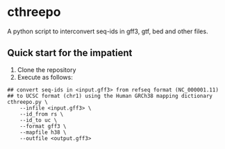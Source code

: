 # cthreepo
A python script to interconvert seq-ids in gff3, gtf, bed and other files. 

## Quick start for the impatient
1. Clone the repository
2. Execute as follows: 
```
## convert seq-ids in <input.gff3> from refseq format (NC_000001.11) 
## to UCSC format (chr1) using the Human GRCh38 mapping dictionary
cthreepo.py \
    --infile <input.gff3> \
    --id_from rs \
    --id_to uc \
    --format gff3 \
    --mapfile h38 \
    --outfile <output.gff3>
```
